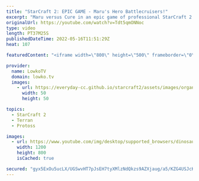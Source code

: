 ```yaml
---
title: "StarCraft 2: EPIC GAME - Maru's Hero Battlecruisers!"
excerpt: "Maru versus Cure in an epic game of professional StarCraft 2. In this Terran versus Terran we have the game go the distance, as both players decide to go for a wildly different strategy. Easily one of the best games of top-level South Korean TvT that has been played.  Support my work on Patreon: https://www.patreon.com/lowkotv"
originalUrl: https://youtube.com/watch?v=Tdt5qmONNoc
type: video
length: PT37M25S
publishedDateTime: 2022-05-16T11:51:29Z
heat: 107

featuredContent: "<iframe width=\"800\" height=\"500\" frameborder=\"0\" src=\"https://www.youtube.com/embed/Tdt5qmONNoc\" allow=\"accelerometer; autoplay; encrypted-media; gyroscope; picture-in-picture\" allowfullscreen></iframe>"

provider:
  name: LowkoTV
  domain: lowko.tv
  images:
    - url: https://everyday-cc.github.io/starcraft2/assets/images/organizations/lowko.tv-50x50.jpg
      width: 50
      height: 50

topics:
  - StarCraft 2
  - Terran
  - Protoss

images:
  - url: https://www.youtube.com/img/desktop/supported_browsers/dinosaur.png
    width: 1200
    height: 800
    isCached: true

secured: "gyx5ExOu5ucLX/UGSwvHT7pJsEH7tyXMlzNdQkzs9AZXjaug/a5/KZG4USJcKa2OOqn/T6TGaUlltZrXqunkidLc3FPqcU/Pz+4+2LvLGk3DphjVQAEMddwVn9xZVaUx5uvlCT2dZqJnL+ztAhxVUbQKmoKcVBOA27hfFk1Ki3Ub15SwxXQbnohZGVdFoWfLNKitd83K5MGnwTeLR0vPxMfZ/ev0W2NGrRwxxJFm7bDBocgTDIuvy9oUq2mj6y1Zt0HWDt6vySqU+xaKGiIlyC/4ZhPFgMX5NfiHpaZja4NRgfzXXzJRhAg1QFrb3UA+0g2ZIn8zs/fqZ4cxsq0ZCZw0ctV6yv6QHjn5vohOmpcL/SP734mEsIeKyjAgwGyVdU2w1coDytc2tJTzTdfJBmNVPv2QctfdTlU/xXVQ51zpa3PELGDbP79xJpztp3rD;GSBjfNtriAqOUnlMVTaGYQ=="
---
```


